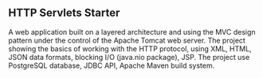 ## HTTP Servlets Starter
A web application built on a layered architecture and using the MVC design pattern under the control of the Apache Tomcat web server. The project showing the basics of working with the HTTP protocol, using XML, HTML, JSON data formats, blocking I/O (java.nio package), JSP. The project use PostgreSQL database, JDBC API, Apache Maven build system. 